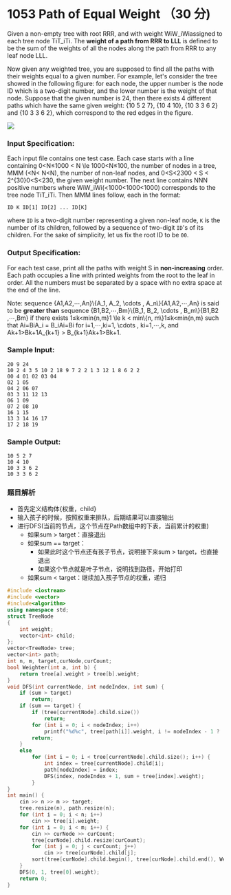 # 1053 Path of Equal Weight （30 分)

Given a non-empty tree with root RRR, and with weight WiW_iW​i​​ assigned to each tree node TiT_iT​i​​. The **weight of a path from RRR to LLL** is defined to be the sum of the weights of all the nodes along the path from RRR to any leaf node LLL.

Now given any weighted tree, you are supposed to find all the paths with their weights equal to a given number. For example, let's consider the tree showed in the following figure: for each node, the upper number is the node ID which is a two-digit number, and the lower number is the weight of that node. Suppose that the given number is 24, then there exists 4 different paths which have the same given weight: {10 5 2 7}, {10 4 10}, {10 3 3 6 2} and {10 3 3 6 2}, which correspond to the red edges in the figure.

![](https://images.ptausercontent.com/212)

### Input Specification:

Each input file contains one test case. Each case starts with a line containing 0<N≤1000 < N \\le 1000<N≤100, the number of nodes in a tree, MMM (<N< N<N), the number of non-leaf nodes, and 0<S<2300 < S < 2^{30}0<S<2​30​​, the given weight number. The next line contains NNN positive numbers where WiW_iW​i​​ (<1000<1000<1000) corresponds to the tree node TiT_iT​i​​. Then MMM lines follow, each in the format:

    ID K ID[1] ID[2] ... ID[K]
    

where `ID` is a two-digit number representing a given non-leaf node, `K` is the number of its children, followed by a sequence of two-digit `ID`'s of its children. For the sake of simplicity, let us fix the root ID to be `00`.

### Output Specification:

For each test case, print all the paths with weight S in **non-increasing** order. Each path occupies a line with printed weights from the root to the leaf in order. All the numbers must be separated by a space with no extra space at the end of the line.

Note: sequence {A1,A2,⋯,An}\\{A\_1, A\_2, \\cdots , A_n\\}{A​1​​,A​2​​,⋯,A​n​​} is said to be **greater than** sequence {B1,B2,⋯,Bm}\\{B\_1, B\_2, \\cdots , B_m\\}{B​1​​,B​2​​,⋯,B​m​​} if there exists 1≤k<min{n,m}1 \\le k < min\\{n, m\\}1≤k<min{n,m} such that Ai=BiA\_i = B\_iA​i​​=B​i​​ for i=1,⋯,ki=1, \\cdots , ki=1,⋯,k, and Ak+1>Bk+1A_{k+1} > B_{k+1}A​k+1​​>B​k+1​​.

### Sample Input:

    20 9 24
    10 2 4 3 5 10 2 18 9 7 2 2 1 3 12 1 8 6 2 2
    00 4 01 02 03 04
    02 1 05
    04 2 06 07
    03 3 11 12 13
    06 1 09
    07 2 08 10
    16 1 15
    13 3 14 16 17
    17 2 18 19
    

### Sample Output:

    10 5 2 7
    10 4 10
    10 3 3 6 2
    10 3 3 6 2

### 题目解析

- 首先定义结构体{权重，child}
- 输入孩子的时候，按照权重来排队，后期结果可以直接输出
- 进行DFS(当前的节点，这个节点在Path数组中的下表，当前累计的权重)
 	- 如果sum > target：直接退出
 	- 如果sum == target：
 		- 如果此时这个节点还有孩子节点，说明接下来sum > target，也直接退出
 		- 如果这个节点就是叶子节点，说明找到路径，开始打印
 	- 如果sum < target：继续加入孩子节点的权重，递归

```C++
#include <iostream>
#include <vector>
#include<algorithm>
using namespace std;
struct TreeNode
{
	int weight;
	vector<int> child;
};
vector<TreeNode> tree;
vector<int> path;
int n, m, target,curNode,curCount;
bool Weighter(int a, int b) {
	return tree[a].weight > tree[b].weight;
}
void DFS(int currentNode, int nodeIndex, int sum) {
	if (sum > target)
		return;
	if (sum == target) {
		if (tree[currentNode].child.size())
			return;
		for (int i = 0; i < nodeIndex; i++)
			printf("%d%c", tree[path[i]].weight, i != nodeIndex - 1 ? ' ' : '\n');
		return;
	}
	else 
		for (int i = 0; i < tree[currentNode].child.size(); i++) {
			int index = tree[currentNode].child[i];
			path[nodeIndex] = index;
			DFS(index, nodeIndex + 1, sum + tree[index].weight);
		}
}
int main() {
	cin >> n >> m >> target;
	tree.resize(n), path.resize(n);
	for (int i = 0; i < n; i++)
		cin >> tree[i].weight;
	for (int i = 0; i < m; i++) {
		cin >> curNode >> curCount;
		tree[curNode].child.resize(curCount);
		for (int j = 0; j < curCount; j++)
			cin >> tree[curNode].child[j];
		sort(tree[curNode].child.begin(), tree[curNode].child.end(), Weighter);
	}
	DFS(0, 1, tree[0].weight);
	return 0;
}
```